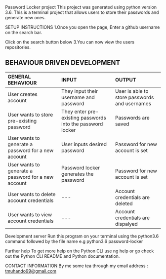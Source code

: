 Password Locker project
This project was generated using python version 3.6. This is a terminal project that allows users to store their passwords and generate new ones.

SETUP INSTRUCTIONS
1.Once you open the page, Enter a github username on the search bar.

Click on the search button below
3.You can now view the users repositories.

## BEHAVIOUR DRIVEN DEVELOPMENT
| GENERAL BEHAVIOUR | INPUT | OUTPUT|
|:------------------|:--------|:-----------|
|User creates account| They input their username and password|User is able to store passwords and usernames|
|User wants to store pre-existing password| They enter pre-existing passwords into the password locker|Passwords are saved|
|User wants to generate a password for a new account| User inputs desired password|Password for new account is set|
|User wants to generate a password for a new account| Password locker generates the password|Password for new account is set|
|User wants to delete account credentials|---|Account credentials are deleted|
|User wants to view account credentials|---|Account credentials are dispalyed|


Development server
Run this program on your terminal using the python3.6 command followed by the file name e.g python3.6 password-locker



Further help
To get more help on the Python CLI use ng help or go check out the Python CLI README and Python documentation.

CONTACT INFORMATION
By me some tea through my email address : tmuhando99@gmail.com